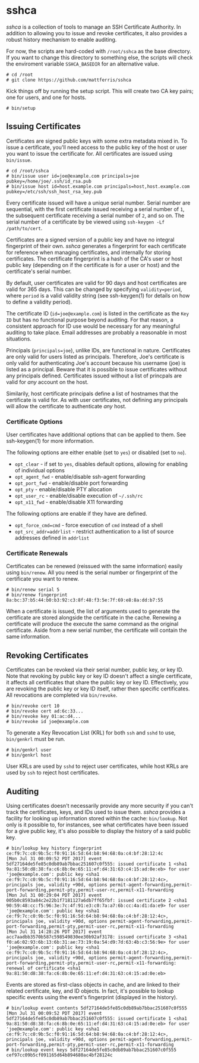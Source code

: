 sshca
=====

*sshca* is a collection of tools to manage an SSH Certificate Authority. In addition to allowing you to issue and revoke certificates, it also provides a robust history mechanism to enable auditing.

For now, the scripts are hard-coded with `/root/sshca` as the base directory. If you want to change this directory to something else, the scripts will check the enviroment variable `SSHCA_BASEDIR` for an alternative value.

```
# cd /root
# git clone https://github.com/mattferris/sshca
```

Kick things off by running the setup script. This will create two CA key pairs; one for users, and one for hosts.

```
# bin/setup
```

Issuing Certificates
--------------------

Certificates are signed public keys with some extra metadata mixed in. To issue a certificate, you'll need access to the public key of the host or user you want to issue the certificate for. All certificates are issued using `bin/issue`.

```
# cd /root/sshca
# bin/issue user id=joe@example.com principals=joe pubkey=/home/joe/.ssh/id_rsa.pub
# bin/issue host id=host.example.com principals=host,host.example.com pubkey=/etc/ssh/ssh_host_rsa_key.pub
```

Every certificate issued will have a unique serial number. Serial number are sequential, with the first certificate issued receiving a serial number of `1`, the subsequent certificate receiving a serial number of `2`, and so on. The serial number of a certificate by be viewed using `ssh-keygen -Lf /path/to/cert`.

Certificates are a signed version of a public key and have no integral fingerprint of their own. *sshca* generates a fingerprint for each certificate for reference when managing certificates, and internally for storing certificates. The certificate fingerprint is a hash of the CA's user or host public key (depending on if the certificate is for a user or host) and the certificate's serial number.

By default, user certificates are valid for 90 days and host certificates are valid for 365 days. This can be changed by specifying `validity=period`, where `period` is a valid validity string (see ssh-keygen(1) for details on how to define a validity period).

The certificate ID (`id=joe@example.com`) is listed in the certificate as the `Key ID` but has no functional purpose beyond auditing. For that reason, a consistent approach for ID use would be necessary for any meaningful auditing to take place. Email addresses are probably a reasonable in most situations.

Principals (`principals=joe`), unlike IDs, are functional in nature. Certificates are only valid for users listed as principals. Therefore, Joe's certificate is only valid for authenticating Joe's account because his username (joe) is listed as a principal. Beware that it is possible to issue certificates without any principals defined. Certificates issued without a list of princpals are valid for *any* account on the host.

Similarily, host certificate principals define a list of hostnames that the certificate is valid for. As with user certificates, not defining any principals will allow the certificate to authenticate *any* host.

### Certificate Options

User certificates have additional options that can be applied to them. See ssh-keygen(1) for more information.

The following options are either enable (set to `yes`) or disabled (set to `no`).

- `opt_clear` - if set to `yes`, disables default options, allowing for enabling of individual options
- `opt_agent_fwd` - enable/disable ssh-agent forwarding
- `opt_port_fwd` - enable/disable port forwarding
- `opt_pty` - enable/disable PTY allocation
- `opt_user_rc` - enable/disable execution of `~/.ssh/rc`
- `opt_x11_fwd` - enable/disable X11 forwarding

The following options are enable if they have are defined.

- `opt_force_cmd=cmd` - force execution of `cmd` instead of a shell
- `opt_src_addr=addrlist` - restrict authentication to a list of source addresses defined in `addrlist`

### Certificate Renewals

Certificates can be renewed (reissued with the same information) easily using `bin/renew`. All you need is the serial number or fingerprint of the certificate you want to renew.

```
# bin/renew serial 5
# bin/renew fingerprint 8a:bc:37:b5:44:b0:b3:92:c3:8f:48:f3:5e:7f:69:e8:8a:dd:b7:55
```

When a certificate is issued, the list of arguments used to generate the certificate are stored alongside the certificate in the cache. Renewing a certificate will produce the execute the same command as the original certificate. Aside from a new serial number, the certificate will contain the same information.

Revoking Certificates
---------------------

Certificates can be revoked via their serial number, public key, or key ID. Note that revoking by public key or key ID doesn't affect a single certificate, it affects all certificates that share the public key or key ID. Effectively, you are revoking the public key or key ID itself, rather then specific certificates. All revocations are completed via `bin/revoke`.

```
# bin/revoke cert 10
# bin/revoke cert ad:6c:33...
# bin/revoke key 01:ac:d4...
# bin/revoke id joe@example.com
```

To generate a Key Revocation List (KRL) for both `ssh` and `sshd` to use, `bin/genkrl` must be run.

```
# bin/genkrl user
# bin/genkrl host
```

User KRLs are used by `sshd` to reject user certificates, while host KRLs are used by `ssh` to reject host certificates.

Auditing
--------

Using certificates doesn't necessarily provide any more security if you can't track the certificates, keys, and IDs used to issue them. *sshca* provides a facility for looking up information stored within the cache: `bin/lookup`. Not only is it possible to, for instances, see what certificates have been issued for a give public key, it's also possible to display the history of a said public key.

```
# bin/lookup key history fingerprint ce:f9:7c:c0:9b:5c:f0:91:16:5d:64:b8:94:68:0a:c4:bf:28:12:4c
[Mon Jul 31 00:09:52 PDT 2017] event 5df27164de5fe85c0db89ab7bbac251607c0f555: issued certificate 1 <sha1 9a:81:50:d8:38:fa:c6:8b:0e:65:11:ef:d4:31:63:c4:15:ad:0e:eb> for user 'joe@example.com': public key <sha1 ce:f9:7c:c0:9b:5c:f0:91:16:5d:64:b8:94:68:0a:c4:bf:28:12:4c>, principals joe, validity +90d, options permit-agent-forwarding,permit-port-forwarding,permit-pty,permit-user-rc,permit-x11-forwarding
[Mon Jul 31 00:29:04 PDT 2017] event 005b0c8593a84c2e22b1f7181127a6db7ff65fbf: issued certificate 2 <sha1 90:59:48:cc:f5:96:3e:7c:4f:91:e3:c0:7a:a7:6b:cc:4a:d1:da:e9> for user 'joe@example.com': public key <sha1 ce:f9:7c:c0:9b:5c:f0:91:16:5d:64:b8:94:68:0a:c4:bf:28:12:4c>, principals joe, validity +90d, options permit-agent-forwarding,permit-port-forwarding,permit-pty,permit-user-rc,permit-x11-forwarding
[Mon Jul 31 14:28:26 PDT 2017] event acc7aadbb3570b587c598549830ee30b92af3178: issued certificate 3 <sha1 f0:a6:02:93:6b:13:6b:31:ae:73:19:0a:54:d9:7d:63:4b:c3:56:9e> for user 'joe@example.com': public key <sha1 ce:f9:7c:c0:9b:5c:f0:91:16:5d:64:b8:94:68:0a:c4:bf:28:12:4c>, principals joe, validity +90d, options permit-agent-forwarding,permit-port-forwarding,permit-pty,permit-user-rc,permit-x11-forwarding: renewal of certificate <sha1 9a:81:50:d8:38:fa:c6:8b:0e:65:11:ef:d4:31:63:c4:15:ad:0e:eb>
```

Events are stored as first-class objects in cache, and are linked to their related certificate, key, and ID objects. In fact, it's possible to lookup specific events using the event's fingerprint (displayed in the history).

```
# bin/lookup event contents 5df27164de5fe85c0db89ab7bbac251607c0f555
[Mon Jul 31 00:09:52 PDT 2017] event 5df27164de5fe85c0db89ab7bbac251607c0f555: issued certificate 1 <sha1 9a:81:50:d8:38:fa:c6:8b:0e:65:11:ef:d4:31:63:c4:15:ad:0e:eb> for user 'joe@example.com': public key <sha1 ce:f9:7c:c0:9b:5c:f0:91:16:5d:64:b8:94:68:0a:c4:bf:28:12:4c>, principals joe, validity +90d, options permit-agent-forwarding,permit-port-forwarding,permit-pty,permit-user-rc,permit-x11-forwarding
# bin/lookup event keys 5df27164de5fe85c0db89ab7bbac251607c0f555
cef97cc09b5cf091165d64b894680ac4bf28124c
```
